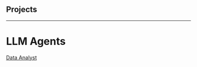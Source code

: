 ## Projects

---

# LLM Agents

<a href="https://dacho688.github.io/Data_Analyst/#agent-data-analyst">Data Analyst</a>
